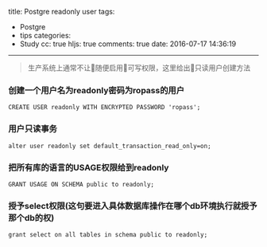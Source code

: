 title: Postgre readonly user
tags:
  - Postgre
  - tips
categories:
  - Study
cc: true
hljs: true
comments: true
date: 2016-07-17 14:36:19
---
>生产系统上通常不让随便启用可写权限，这里给出只读用户创建方法


### 创建一个用户名为readonly密码为ropass的用户
```
CREATE USER readonly WITH ENCRYPTED PASSWORD 'ropass';
```
### 用户只读事务
```
alter user readonly set default_transaction_read_only=on;
```
### 把所有库的语言的USAGE权限给到readonly
```
GRANT USAGE ON SCHEMA public to readonly;
```
### 授予select权限(这句要进入具体数据库操作在哪个db环境执行就授予那个db的权)
```
grant select on all tables in schema public to readonly;
```
